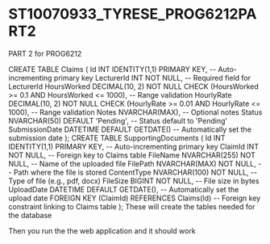 # ST10070933_TYRESE_PROG6212PART2
PART 2 for PROG6212



CREATE TABLE Claims (
    Id INT IDENTITY(1,1) PRIMARY KEY, -- Auto-incrementing primary key
    LecturerId INT NOT NULL,           -- Required field for LecturerId
    HoursWorked DECIMAL(10, 2) NOT NULL CHECK (HoursWorked >= 0.1 AND HoursWorked <= 1000), -- Range validation
    HourlyRate DECIMAL(10, 2) NOT NULL CHECK (HourlyRate >= 0.01 AND HourlyRate <= 1000),  -- Range validation
    Notes NVARCHAR(MAX),               -- Optional notes
    Status NVARCHAR(50) DEFAULT 'Pending', -- Status default to 'Pending'
    SubmissionDate DATETIME DEFAULT GETDATE() -- Automatically set the submission date
);
CREATE TABLE SupportingDocuments (
    Id INT IDENTITY(1,1) PRIMARY KEY,    -- Auto-incrementing primary key
    ClaimId INT NOT NULL,                -- Foreign key to Claims table
    FileName NVARCHAR(255) NOT NULL,     -- Name of the uploaded file
    FilePath NVARCHAR(MAX) NOT NULL,     -- Path where the file is stored
    ContentType NVARCHAR(100) NOT NULL,  -- Type of file (e.g., pdf, docx)
    FileSize BIGINT NOT NULL,            -- File size in bytes
    UploadDate DATETIME DEFAULT GETDATE(), -- Automatically set the upload date
    FOREIGN KEY (ClaimId) REFERENCES Claims(Id) -- Foreign key constraint linking to Claims table
);
These will create the tables needed for the database 

Then you run the the web application and it should work 
